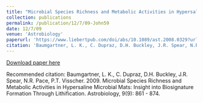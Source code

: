 ```yaml
---
title: "Microbial Species Richness and Metabolic Activities in Hypersaline Microbial Mats: Insight into Biosignature Formation Through Lithification"
collection: publications
permalink: /publication/12/7/09-John59
date: 12/7/09
venue: 'Astrobiology'
paperurl: 'https://www.liebertpub.com/doi/abs/10.1089/ast.2008.0329?url_ver=Z39.88-2003&rfr_id=ori:rid:crossref.org&rfr_dat=cr_pub%3dpubmed'
citation: 'Baumgartner, L. K., C. Dupraz, D.H. Buckley, J.R. Spear, N.R. Pace, P.T. Visscher.  2009.  Microbial Species Richness and Metabolic Activities in Hypersaline Microbial Mats: Insight into Biosignature Formation Through Lithification.  Astrobiology, 9(9): 861 - 874.'
---
```


<a href='https://www.liebertpub.com/doi/abs/10.1089/ast.2008.0329?url_ver=Z39.88-2003&rfr_id=ori:rid:crossref.org&rfr_dat=cr_pub%3dpubmed'>Download paper here</a>

Recommended citation: Baumgartner, L. K., C. Dupraz, D.H. Buckley, J.R. Spear, N.R. Pace, P.T. Visscher.  2009.  Microbial Species Richness and Metabolic Activities in Hypersaline Microbial Mats: Insight into Biosignature Formation Through Lithification.  Astrobiology, 9(9): 861 - 874.